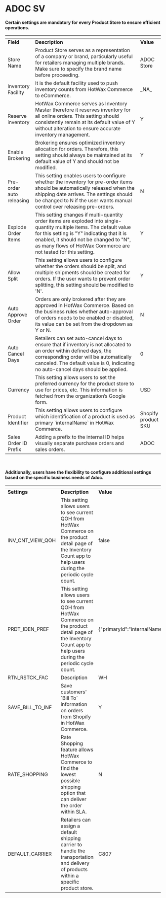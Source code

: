 # ADOC SV

**Certain settings are mandatory for every Product Store to ensure efficient operations.**

<table data-header-hidden><thead><tr><th></th><th width="345.66666666666663"></th><th></th></tr></thead><tbody><tr><td><strong>Field</strong></td><td><strong>Description</strong></td><td><strong>Value</strong></td></tr><tr><td>Store Name</td><td>Product Store serves as a representation of a company or brand, particularly useful for retailers managing multiple brands. Make sure to specify the brand name before proceeding.</td><td>ADOC Store</td></tr><tr><td>Inventory Facility</td><td>It is the default facility used to push inventory counts from HotWax Commerce to eCommerce.</td><td>_NA_</td></tr><tr><td>Reserve inventory</td><td>HotWax Commerce serves as Inventory Master therefore it reserves inventory for all online orders. This setting should consistently remain at its default value of Y without alteration to ensure accurate inventory management.</td><td>Y</td></tr><tr><td>Enable Brokering</td><td>Brokering ensures optimized inventory allocation for orders. Therefore, this setting should always be maintained at its default value of Y and should not be modified.</td><td>Y</td></tr><tr><td>Pre-order auto releasing</td><td>This setting enables users to configure whether the inventory for pre-order items should be automatically released when the shipping date arrives. The settings should be changed to N if the user wants manual control over releasing pre-orders.</td><td>N</td></tr><tr><td>Explode Order Items</td><td>This setting changes if multi-quantity order items are exploded into single-quantity multiple items. The default value for this setting is "Y" indicating that it is enabled, it should not be changed to "N", as many flows of HotWax Commerce are not tested for this setting.</td><td>Y</td></tr><tr><td>Allow Split</td><td>This setting allows users to configure whether the orders should be split, and multiple shipments should be created for orders. If the user wants to prevent order splitting, this setting should be modified to 'N'.</td><td>Y</td></tr><tr><td>Auto Approve Order</td><td>Orders are only brokered after they are approved in HotWax Commerce. Based on the business rules whether auto-approval of orders needs to be enabled or disabled, its value can be set from the dropdown as Y or N.</td><td>N</td></tr><tr><td>Auto Cancel Days</td><td>Retailers can set auto-cancel days to ensure that if inventory is not allocated to an order within defined days, the corresponding order will be automatically canceled. The default value is 0, indicating no auto-cancel days should be applied.</td><td>0</td></tr><tr><td>Currency</td><td>This setting allows users to set the preferred currency for the product store to use for prices, etc. This information is fetched from the organization’s Google form.</td><td>USD</td></tr><tr><td>Product Identifier</td><td>This setting allows users to configure which identification of a product is used as primary `internalName` in HotWax Commerce.</td><td>Shopify product SKU</td></tr><tr><td>Sales Order ID Prefix</td><td>Adding a prefix to the internal ID helps visually separate purchase orders and sales orders.</td><td>ADOC</td></tr></tbody></table>

<br></br>
**Additionally, users have the flexibility to configure additional settings based on the specific business needs of Adoc.**

<table data-header-hidden><thead><tr><th></th><th width="385.66666666666663"></th><th></th></tr></thead><tbody><tr><td><strong>Settings</strong></td><td><strong>Description</strong></td><td><strong>Value</strong></td></tr><tr><td>INV_CNT_VIEW_QOH</td><td>This setting allows users to see current QOH from HotWax Commerce on the product detail page of the Inventory Count app to help users during the periodic cycle count.</td><td>false</td></tr><tr><td>PRDT_IDEN_PREF</td><td>This setting allows users to see current QOH from HotWax Commerce on the product detail page of the Inventory Count app to help users during the periodic cycle count. </td><td>{"primaryId":"internalName","secondaryId":"parentProductName"}</td></tr><tr><td>RTN_RSTCK_FAC</td><td>Description</td><td>WH</td></tr><tr><td>SAVE_BILL_TO_INF</td><td>Save customers' `Bill To` information on orders from Shopify in HotWax Commerce.</td><td>Y</td></tr><tr><td>RATE_SHOPPING</td><td>Rate Shopping feature allows HotWax Commerce to find the lowest possible shipping option that can deliver the order within SLA.</td><td>N</td></tr><tr><td>DEFAULT_CARRIER</td><td>Retailers can assign a default shipping carrier to handle the transportation and delivery of products within a specific product store.</td><td>C807</td></tr></tbody></table>
